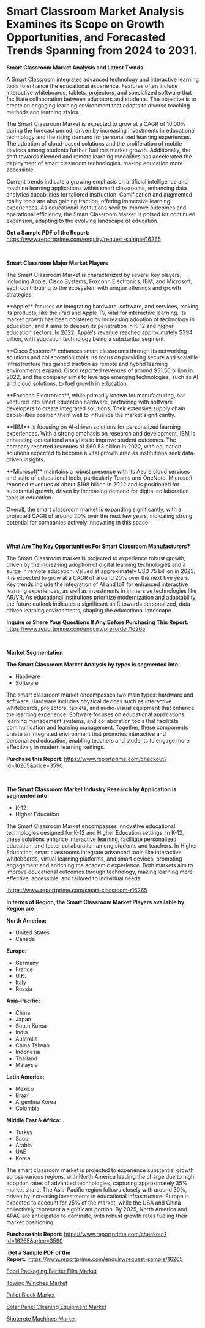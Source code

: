 <p><h1>Smart Classroom Market Analysis Examines its Scope on Growth Opportunities, and Forecasted Trends Spanning from 2024 to 2031.</h1></p><p><strong>Smart Classroom Market Analysis and Latest Trends</strong></p>
<p><p>A Smart Classroom integrates advanced technology and interactive learning tools to enhance the educational experience. Features often include interactive whiteboards, tablets, projectors, and specialized software that facilitate collaboration between educators and students. The objective is to create an engaging learning environment that adapts to diverse teaching methods and learning styles.</p><p>The Smart Classroom Market is expected to grow at a CAGR of 10.00% during the forecast period, driven by increasing investments in educational technology and the rising demand for personalized learning experiences. The adoption of cloud-based solutions and the proliferation of mobile devices among students further fuel this market growth. Additionally, the shift towards blended and remote learning modalities has accelerated the deployment of smart classroom technologies, making education more accessible.</p><p>Current trends indicate a growing emphasis on artificial intelligence and machine learning applications within smart classrooms, enhancing data analytics capabilities for tailored instruction. Gamification and augmented reality tools are also gaining traction, offering immersive learning experiences. As educational institutions seek to improve outcomes and operational efficiency, the Smart Classroom Market is poised for continued expansion, adapting to the evolving landscape of education.</p></p>
<p><strong>Get a Sample PDF of the Report:&nbsp;</strong> <a href="https://www.reportprime.com/enquiry/request-sample/16265?utm_campaign=1166&utm_medium=2&utm_source=Github&utm_content=ia&utm_term=25122024&utm_id=smart-classroom">https://www.reportprime.com/enquiry/request-sample/16265</a></p>
<p>&nbsp;</p>
<p><strong>Smart Classroom Major Market Players</strong></p>
<p><p>The Smart Classroom Market is characterized by several key players, including Apple, Cisco Systems, Foxconn Electronics, IBM, and Microsoft, each contributing to the ecosystem with unique offerings and growth strategies.</p><p>**Apple** focuses on integrating hardware, software, and services, making its products, like the iPad and Apple TV, vital for interactive learning. Its market growth has been bolstered by increasing adoption of technology in education, and it aims to deepen its penetration in K-12 and higher education sectors. In 2022, Apple's revenue reached approximately $394 billion, with education technology being a substantial segment.</p><p>**Cisco Systems** enhances smart classrooms through its networking solutions and collaboration tools. Its focus on providing secure and scalable infrastructure has gained traction as remote and hybrid learning environments expand. Cisco reported revenues of around $51.56 billion in 2022, and the company aims to leverage emerging technologies, such as AI and cloud solutions, to fuel growth in education.</p><p>**Foxconn Electronics**, while primarily known for manufacturing, has ventured into smart education hardware, partnering with software developers to create integrated solutions. Their extensive supply chain capabilities position them well to influence the market significantly.</p><p>**IBM** is focusing on AI-driven solutions for personalized learning experiences. With a strong emphasis on research and development, IBM is enhancing educational analytics to improve student outcomes. The company reported revenues of $60.53 billion in 2022, with education solutions expected to become a vital growth area as institutions seek data-driven insights.</p><p>**Microsoft** maintains a robust presence with its Azure cloud services and suite of educational tools, particularly Teams and OneNote. Microsoft reported revenues of about $198 billion in 2022 and is positioned for substantial growth, driven by increasing demand for digital collaboration tools in education.</p><p>Overall, the smart classroom market is expanding significantly, with a projected CAGR of around 20% over the next few years, indicating strong potential for companies actively innovating in this space.</p></p>
<p>&nbsp;</p>
<p><strong>What Are The Key Opportunities For Smart Classroom Manufacturers?</strong></p>
<p><p>The Smart Classroom market is projected to experience robust growth, driven by the increasing adoption of digital learning technologies and a surge in remote education. Valued at approximately USD 75 billion in 2023, it is expected to grow at a CAGR of around 20% over the next five years. Key trends include the integration of AI and IoT for enhanced interactive learning experiences, as well as investments in immersive technologies like AR/VR. As educational institutions prioritize modernization and adaptability, the future outlook indicates a significant shift towards personalized, data-driven learning environments, shaping the educational landscape.</p></p>
<p><strong>Inquire or Share Your Questions If Any Before Purchasing This Report:</strong> <a href="https://www.reportprime.com/enquiry/pre-order/16265?utm_campaign=1166&utm_medium=2&utm_source=Github&utm_content=ia&utm_term=25122024&utm_id=smart-classroom">https://www.reportprime.com/enquiry/pre-order/16265</a></p>
<p>&nbsp;</p>
<p><strong>Market Segmentation</strong></p>
<p><strong>The Smart Classroom Market Analysis by types is segmented into:</strong></p>
<p><ul><li>Hardware</li><li>Software</li></ul></p>
<p><p>The smart classroom market encompasses two main types: hardware and software. Hardware includes physical devices such as interactive whiteboards, projectors, tablets, and audio-visual equipment that enhance the learning experience. Software focuses on educational applications, learning management systems, and collaboration tools that facilitate communication and learning management. Together, these components create an integrated environment that promotes interactive and personalized education, enabling teachers and students to engage more effectively in modern learning settings.</p></p>
<p><strong>Purchase this Report:&nbsp;</strong><a href="https://www.reportprime.com/checkout?id=16265&price=3590&utm_campaign=1166&utm_medium=2&utm_source=Github&utm_content=ia&utm_term=25122024&utm_id=smart-classroom">https://www.reportprime.com/checkout?id=16265&price=3590</a></p>
<p>&nbsp;</p>
<p><strong>The Smart Classroom Market Industry Research by Application is segmented into:</strong></p>
<p><ul><li>K-12</li><li>Higher Education</li></ul></p>
<p><p>The Smart Classroom Market encompasses innovative educational technologies designed for K-12 and Higher Education settings. In K-12, these solutions enhance interactive learning, facilitate personalized education, and foster collaboration among students and teachers. In Higher Education, smart classrooms integrate advanced tools like interactive whiteboards, virtual learning platforms, and smart devices, promoting engagement and enriching the academic experience. Both markets aim to improve educational outcomes through technology, making learning more effective, accessible, and tailored to individual needs.</p></p>
<p><a href="https://www.reportprime.com/smart-classroom-r16265?utm_campaign=1166&utm_medium=2&utm_source=Github&utm_content=ia&utm_term=25122024&utm_id=smart-classroom">&nbsp;https://www.reportprime.com/smart-classroom-r16265</a></p>
<p><strong>In terms of Region, the Smart Classroom Market Players available by Region are:</strong></p>
<p>
    <p> <strong> North America: </strong>
        <ul>
            <li>United States</li>
            <li>Canada</li>
        </ul>
        </p> 
    <p> <strong> Europe: </strong>
        <ul>
            <li>Germany</li>
            <li>France</li>
            <li>U.K.</li>
            <li>Italy</li>
            <li>Russia</li>
        </ul>
        </p> 
    <p> <strong> Asia-Pacific: </strong>
        <ul>
            <li>China</li>
            <li>Japan</li>
            <li>South Korea</li>
            <li>India</li>
            <li>Australia</li>
            <li>China Taiwan</li>
            <li>Indonesia</li>
            <li>Thailand</li>
            <li>Malaysia</li>
        </ul>
        </p> 
    <p> <strong> Latin America: </strong>
        <ul>
            <li>Mexico</li>
            <li>Brazil</li>
            <li>Argentina Korea</li>
            <li>Colombia</li>
        </ul>
        </p> 
    <p> <strong> Middle East & Africa: </strong>
        <ul>
            <li>Turkey</li>
            <li>Saudi</li>
            <li>Arabia</li>
            <li>UAE</li>
            <li>Korea</li>
        </ul>
    </p>
    </p>
<p><p>The smart classroom market is projected to experience substantial growth across various regions, with North America leading the charge due to high adoption rates of advanced technologies, capturing approximately 35% market share. The Asia-Pacific region follows closely with around 30%, driven by increasing investments in educational infrastructure. Europe is expected to account for 25% of the market, while the USA and China collectively represent a significant portion. By 2025, North America and APAC are anticipated to dominate, with robust growth rates fueling their market positioning.</p></p>
<p><strong>Purchase this Report: </strong><a href="https://www.reportprime.com/checkout?id=16265&price=3590&utm_campaign=1166&utm_medium=2&utm_source=Github&utm_content=ia&utm_term=25122024&utm_id=smart-classroom">https://www.reportprime.com/checkout?id=16265&price=3590</a></p>
<p>&nbsp;<strong>Get a Sample PDF of the Report:&nbsp;&nbsp;</strong><a href="https://www.reportprime.com/enquiry/request-sample/16265?utm_campaign=1166&utm_medium=2&utm_source=Github&utm_content=ia&utm_term=25122024&utm_id=smart-classroom">https://www.reportprime.com/enquiry/request-sample/16265</a></p>
<p><strong></strong></p>
<p><p><a href="https://www.linkedin.com/pulse/market-trends-food-packaging-barrier-film-industry-size-share-djsze?utm_campaign=1166&utm_medium=2&utm_source=Github&utm_content=ia&utm_term=25122024&utm_id=smart-classroom">Food Packaging Barrier Film Market</a></p><p><a href="https://www.linkedin.com/pulse/comprehensive-overview-towing-winches-market-insights-growth-wjtzf?utm_campaign=1166&utm_medium=2&utm_source=Github&utm_content=ia&utm_term=25122024&utm_id=smart-classroom">Towing Winches Market</a></p><p><a href="https://www.linkedin.com/pulse/regional-development-deployment-revenue-growth-pallet-block-bndee?utm_campaign=1166&utm_medium=2&utm_source=Github&utm_content=ia&utm_term=25122024&utm_id=smart-classroom">Pallet Block Market</a></p><p><a href="https://www.linkedin.com/pulse/market-report-covering-solar-panel-cleaning-equipmentmarket-naczc?utm_campaign=1166&utm_medium=2&utm_source=Github&utm_content=ia&utm_term=25122024&utm_id=smart-classroom">Solar Panel Cleaning Equipment Market</a></p><p><a href="https://www.linkedin.com/pulse/shotcrete-machines-market-analysis-deployment-growth-factors-nijdf?utm_campaign=1166&utm_medium=2&utm_source=Github&utm_content=ia&utm_term=25122024&utm_id=smart-classroom">Shotcrete Machines Market</a></p></p>